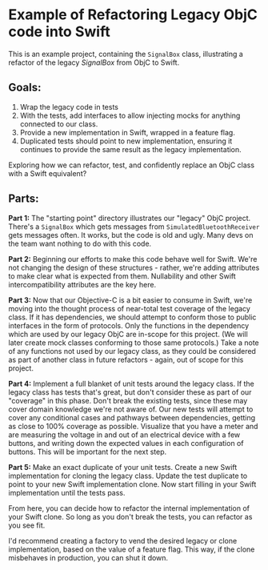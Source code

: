 # Example of Refactoring Legacy ObjC code into Swift

This is an example project, containing the `SignalBox` class, illustrating a refactor of the legacy _SignalBox_ from ObjC to Swift.

## Goals:
1. Wrap the legacy code in tests
2. With the tests, add interfaces to allow injecting mocks for anything connected to our class.
3. Provide a new implementation in Swift, wrapped in a feature flag.
4. Duplicated tests should point to new implementation, ensuring it continues to provide the same result as the legacy implementation.

Exploring how we can refactor, test, and confidently replace an ObjC class with a Swift equivalent?

## Parts:

**Part 1:** The "starting point" directory illustrates our "legacy" ObjC project. There's a `SignalBox` which gets messages from `SimulatedBluetoothReceiver` gets messages often. It works, but the code is old and ugly. Many devs on the team want nothing to do with this code.

**Part 2:** Beginning our efforts to make this code behave well for Swift. We're not changing the design of these structures - rather, we're adding attributes to make clear what is expected from them. Nullability and other Swift intercompatibility attributes are the key here.

**Part 3:** Now that our Objective-C is a bit easier to consume in Swift, we're moving into the thought process of near-total test coverage of the legacy class. If it has dependencies, we should attempt to conform those to public interfaces in the form of protocols. Only the functions in the dependency which are used by our legacy ObjC are in-scope for this project. (We will later create mock classes conforming to those same protocols.) Take a note of any functions not used by our legacy class, as they could be considered as part of another class in future refactors - again, out of scope for this project.

**Part 4:** Implement a full blanket of unit tests around the legacy class. If the legacy class has tests that's great, but don't consider these as part of our "coverage" in this phase. Don't break the existing tests, since these may cover domain knowledge we're not aware of. Our new tests will attempt to cover any conditional cases and pathways between dependencies, getting as close to 100% coverage as possible. Visualize that you have a meter and are measuring the voltage in and out of an electrical device with a few buttons, and writing down the expected values in each configuration of buttons. This will be important for the next step.

**Part 5:** Make an exact duplicate of your unit tests. Create a new Swift implementation for cloning the legacy class. Update the test duplicate to point to your new Swift implementation clone. Now start filling in your Swift implementation until the tests pass.

From here, you can decide how to refactor the internal implementation of your Swift clone. So long as you don't break the tests, you can refactor as you see fit.

I'd recommend creating a factory to vend the desired legacy or clone implementation, based on the value of a feature flag. This way, if the clone misbehaves in production, you can shut it down.
